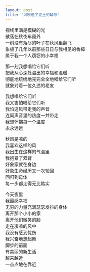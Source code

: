 ```yaml
---
layout: post
title: "风吹进了泥土的罅隙"
---
```

视线里满是模糊的光  
散落在秋夜车窗外  
一树没有落尽的叶子在秋风里翻飞  
象极了几年以前那些日日与我相见的香樟  
属于我一个人窃窃的小幸福  

那一刻我想唱给它们听  
把我从心深处溢出的幸福和温暖  
彻底地统统地完完全全地唱给它们听  
就象对着一位久违的老友  

我想唱给它们听  
我又害怕唱给它们听  
我怕这风带走我的声音  
连同声音里的热度一并带走  
我想怀揣每一个温度  
永永远远  

秋风是凉的  
我喜欢这样的风  
我出生在这样的气温里  
我抱紧了双臂  
好象家就在身边  
好象生命经历又一次轮回  
回归到母体  
每一步都走得无比踏实  

今天夜里  
我最感幸福  
无穷的力量充满瑟瑟发抖的身体  
离开那个小小的家  
离开他们微笑的脸  
走在凄凉的风中  
我没有感到忧伤  
我兴奋地想起舞  
脚步的前面  
有美丽的新生活  
越来越近  
一点点地在靠近							  
		
